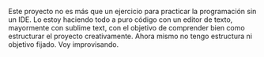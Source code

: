 Este proyecto no es más que un ejercicio para practicar la programación sin un IDE.
Lo estoy haciendo todo a puro código con un editor de texto, mayormente con sublime text,
con el objetivo de comprender bien como estructurar el proyecto creativamente.
Ahora mismo no tengo estructura ni objetivo fijado. Voy improvisando.

